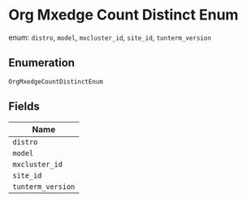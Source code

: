 
# Org Mxedge Count Distinct Enum

enum: `distro`, `model`, `mxcluster_id`, `site_id`, `tunterm_version`

## Enumeration

`OrgMxedgeCountDistinctEnum`

## Fields

| Name |
|  --- |
| `distro` |
| `model` |
| `mxcluster_id` |
| `site_id` |
| `tunterm_version` |

